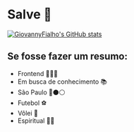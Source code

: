 # Salve 🚀

[![GiovannyFialho's GitHub stats](https://github-readme-stats.vercel.app/api?username=GiovannyFialho&theme=radical&show_icons=true)](https://github.com/anuraghazra/github-readme-stats)

## Se fosse fazer um resumo:
- Frontend 👨🏻‍💻
- Em busca de conhecimento 📚
- São Paulo 🔴⚫️⚪️
- Futebol ⚽️
- Vôlei 🏐
- Espiritual 🙏🏻
